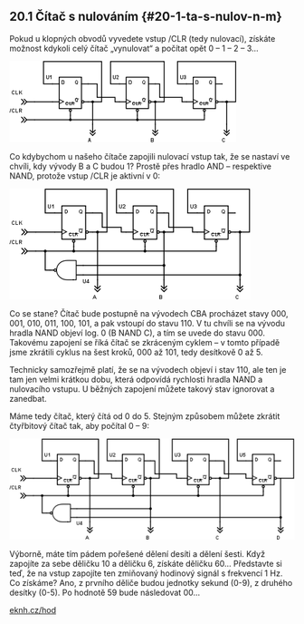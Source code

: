 ## 20.1 Čítač s nulováním {#20-1-ta-s-nulov-n-m}

Pokud u klopných obvodů vyvedete vstup /CLR (tedy nulovací), získáte možnost kdykoli celý čítač „vynulovat“ a počítat opět 0 – 1 – 2 – 3…

![244-1.png](images/000072.png)

Co kdybychom u našeho čítače zapojili nulovací vstup tak, že se nastaví ve chvíli, kdy vývody B a C budou 1? Prostě přes hradlo AND – respektive NAND, protože vstup /CLR je aktivní v 0:

![244-2.png](images/000086.png)

Co se stane? Čítač bude postupně na vývodech CBA procházet stavy 000, 001, 010, 011, 100, 101, a pak vstoupí do stavu 110\. V tu chvíli se na vývodu hradla NAND objeví log. 0 (B NAND C), a tím se uvede do stavu 000\. Takovému zapojení se říká čítač se zkráceným cyklem – v tomto případě jsme zkrátili cyklus na šest kroků, 000 až 101, tedy desítkově 0 až 5.

Technicky samozřejmě platí, že se na vývodech objeví i stav 110, ale ten je tam jen velmi krátkou dobu, která odpovídá rychlosti hradla NAND a nulovacího vstupu. U běžných zapojení můžete takový stav ignorovat a zanedbat.

Máme tedy čítač, který čítá od 0 do 5\. Stejným způsobem můžete zkrátit čtyřbitový čítač tak, aby počítal 0 – 9:

![245-1.png](images/000101.png)

Výborně, máte tím pádem pořešené dělení desíti a dělení šesti. Když zapojíte za sebe děličku 10 a děličku 6, získáte děličku 60… Představte si teď, že na vstup zapojíte ten zmiňovaný hodinový signál s frekvencí 1 Hz. Co získáme? Ano, z prvního děliče budou jednotky sekund (0-9), z druhého desítky (0-5). Po hodnotě 59 bude následovat 00…

[eknh.cz/hod](https://eknh.cz/hod)